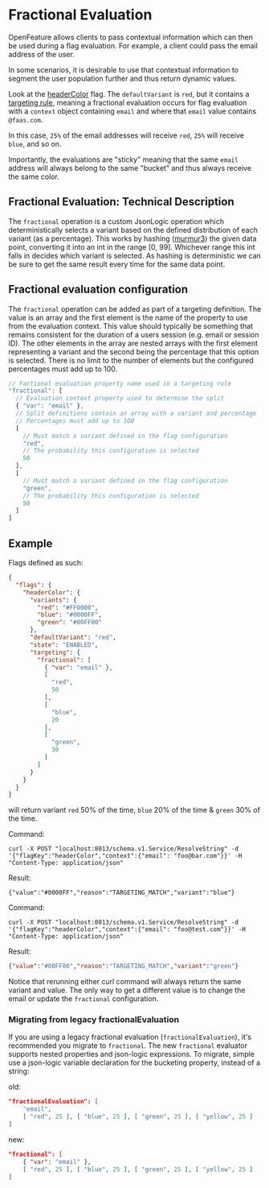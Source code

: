 # Fractional Evaluation

OpenFeature allows clients to pass contextual information which can then be used during a flag evaluation. For example, a client could pass the email address of the user.

In some scenarios, it is desirable to use that contextual information to segment the user population further and thus return dynamic values.

Look at the [headerColor](https://github.com/open-feature/flagd/blob/main/samples/example_flags.flagd.json#L88-#L133) flag. The `defaultVariant` is `red`, but it contains a [targeting rule](reusable_targeting_rules.md), meaning a fractional evaluation occurs for flag evaluation with a `context` object containing `email` and where that `email` value contains `@faas.com`.

In this case, `25%` of the email addresses will receive `red`, `25%` will receive `blue`, and so on.

Importantly, the evaluations are "sticky" meaning that the same `email` address will always belong to the same "bucket" and thus always receive the same color.

## Fractional Evaluation: Technical Description

The `fractional` operation is a custom JsonLogic operation which deterministically selects a variant based on
the defined distribution of each variant (as a percentage).
This works by hashing ([murmur3](https://github.com/aappleby/smhasher/blob/master/src/MurmurHash3.cpp))
the given data point, converting it into an int in the range [0, 99].
Whichever range this int falls in decides which variant
is selected.
As hashing is deterministic we can be sure to get the same result every time for the same data point.

## Fractional evaluation configuration

The `fractional` operation can be added as part of a targeting definition.
The value is an array and the first element is the name of the property to use from the evaluation context.
This value should typically be something that remains consistent for the duration of a users session (e.g. email or session ID).
The other elements in the array are nested arrays with the first element representing a variant and the second being the percentage that this option is selected.
There is no limit to the number of elements but the configured percentages must add up to 100.

```js
// Factional evaluation property name used in a targeting rule
"fractional": [
  // Evaluation context property used to determine the split
  { "var": "email" },
  // Split definitions contain an array with a variant and percentage
  // Percentages must add up to 100
  [
    // Must match a variant defined in the flag configuration
    "red",
    // The probability this configuration is selected
    50
  ],
  [
    // Must match a variant defined in the flag configuration
    "green",
    // The probability this configuration is selected
    50
  ]
]
```

## Example

Flags defined as such:

```json
{
  "flags": {
    "headerColor": {
      "variants": {
        "red": "#FF0000",
        "blue": "#0000FF",
        "green": "#00FF00"
      },
      "defaultVariant": "red",
      "state": "ENABLED",
      "targeting": {
        "fractional": [
          { "var": "email" },
          [
            "red",
            50
          ],
          [
            "blue",
            20
          ],
          [
            "green",
            30
          ]
        ]
      }
    }
  }
}
```

will return variant `red` 50% of the time, `blue` 20% of the time & `green` 30% of the time.

Command:

```shell
curl -X POST "localhost:8013/schema.v1.Service/ResolveString" -d '{"flagKey":"headerColor","context":{"email": "foo@bar.com"}}' -H "Content-Type: application/json"
```

Result:

```shell
{"value":"#0000FF","reason":"TARGETING_MATCH","variant":"blue"}
```

Command:

```shell
curl -X POST "localhost:8013/schema.v1.Service/ResolveString" -d '{"flagKey":"headerColor","context":{"email": "foo@test.com"}}' -H "Content-Type: application/json"
```

Result:

```json
{"value":"#00FF00","reason":"TARGETING_MATCH","variant":"green"}
```

Notice that rerunning either curl command will always return the same variant and value.
The only way to get a different value is to change the email or update the `fractional` configuration.

### Migrating from legacy fractionalEvaluation

If you are using a legacy fractional evaluation (`fractionalEvaluation`), it's recommended you migrate to `fractional`.
The new `fractional` evaluator supports nested properties and json-logic expressions.
To migrate, simple use a json-logic variable declaration for the bucketing property, instead of a string:

old:

```json
"fractionalEvaluation": [
    "email",
    [ "red", 25 ], [ "blue", 25 ], [ "green", 25 ], [ "yellow", 25 ]
]
```

new:

```json
"fractional": [
    { "var": "email" },
    [ "red", 25 ], [ "blue", 25 ], [ "green", 25 ], [ "yellow", 25 ]
]
```
